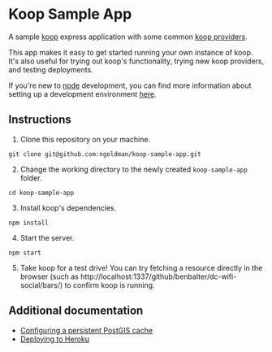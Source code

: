 # Koop Sample App

A sample [koop](https://github.com/esri/koop) express application with some common [koop providers](https://github.com/Esri/koop/wiki/Koop-Providers-(an-ecosystem)).

This app makes it easy to get started running your own instance of koop. It's also useful for trying out koop's functionality, trying new koop providers, and testing deployments.

If you're new to [node](https://nodejs.org/) development, you can find more information about setting up a development environment [here](docs/SET_UP.md).

## Instructions

1. Clone this repository on your machine.

  ```
  git clone git@github.com:ngoldman/koop-sample-app.git
  ```

2. Change the working directory to the newly created `koop-sample-app` folder.

  ```
  cd koop-sample-app
  ```

3. Install koop's dependencies.

  ```
  npm install
  ```

4. Start the server.

  ```
  npm start
  ```

5. Take koop for a test drive!
  You can try fetching a resource directly in the browser (such as http://localhost:1337/github/benbalter/dc-wifi-social/bars/) to confirm koop is running.

## Additional documentation

* [Configuring a persistent PostGIS cache](docs/PG_CACHE.md)
* [Deploying to Heroku](docs/DEPLOY_TO_HEROKU.md)
